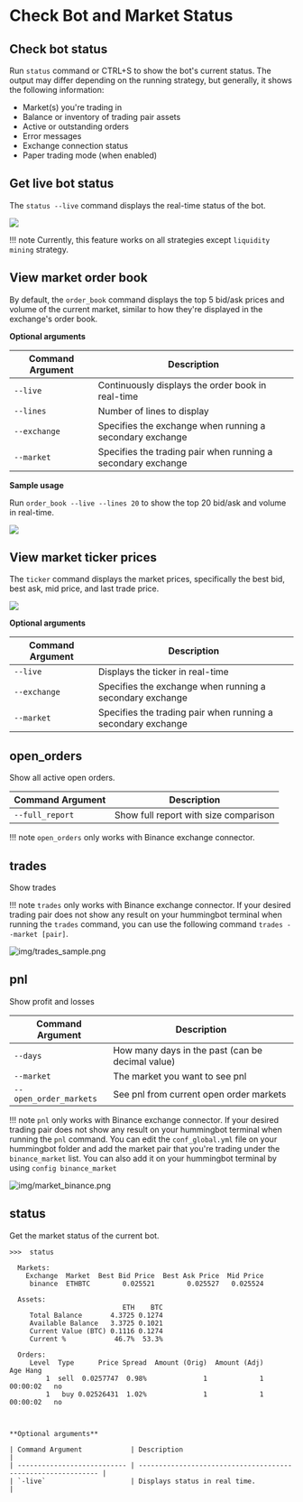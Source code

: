 # Check Bot and Market Status

## Check bot status

Run `status` command or CTRL+S to show the bot's current status. The output may differ depending on the running strategy, but generally, it shows the following information:

- Market(s) you're trading in
- Balance or inventory of trading pair assets
- Active or outstanding orders
- Error messages
- Exchange connection status
- Paper trading mode (when enabled)

## Get live bot status

The `status --live` command displays the real-time status of the bot.

![](/assets/img/status-live.gif)

!!! note
    Currently, this feature works on all strategies except `liquidity mining` strategy.

## View market order book

By default, the `order_book` command displays the top 5 bid/ask prices and volume of the current market, similar to how they're displayed in the exchange's order book.

**Optional arguments**

| Command Argument | Description                                                  |
| ---------------- | ------------------------------------------------------------ |
| `--live`         | Continuously displays the order book in real-time            |
| `--lines`        | Number of lines to display                                   |
| `--exchange`     | Specifies the exchange when running a secondary exchange     |
| `--market`       | Specifies the trading pair when running a secondary exchange |

**Sample usage**

Run `order_book --live --lines 20` to show the top 20 bid/ask and volume in real-time.

![](/assets/img/orderbook-live-lines.gif)

## View market ticker prices

The `ticker` command displays the market prices, specifically the best bid, best ask, mid price, and last trade price.

![](/assets/img/ticker-command.png)

**Optional arguments**

| Command Argument | Description                                                  |
| ---------------- | ------------------------------------------------------------ |
| `--live`         | Displays the ticker in real-time                             |
| `--exchange`     | Specifies the exchange when running a secondary exchange     |
| `--market`       | Specifies the trading pair when running a secondary exchange |

## open_orders

Show all active open orders.

| Command Argument | Description                           |
| ---------------- | ------------------------------------- |
| `--full_report`  | Show full report with size comparison |

!!! note
    `open_orders` only works with Binance exchange connector.

## trades

Show trades

!!! note
    `trades` only works with Binance exchange connector. If your desired trading pair does not show any result on your hummingbot terminal when running the `trades` command, you can use the following command `trades --market [pair]`.

![img/trades_sample.png](/assets/img/trades_sample1.png)

## pnl

Show profit and losses

| Command Argument       | Description                                      |
| ---------------------- | ------------------------------------------------ |
| `--days`               | How many days in the past (can be decimal value) |
| `--market`             | The market you want to see pnl                   |
| `--open_order_markets` | See pnl from current open order markets          |

!!! note
    `pnl` only works with Binance exchange connector. If your desired trading pair does not show any result on your hummingbot terminal when running the `pnl` command. You can edit the `conf_global.yml` file on your hummingbot folder and add the market pair that you're trading under the `binance_market` list. You can also add it on your hummingbot terminal by using `config binance_market`

![img/market_binance.png](/assets/img/market_binance1.png)

## status

Get the market status of the current bot.

```
>>>  status

  Markets:
    Exchange  Market  Best Bid Price  Best Ask Price  Mid Price
     binance  ETHBTC        0.025521        0.025527   0.025524

  Assets:
                            ETH    BTC
     Total Balance       4.3725 0.1274
     Available Balance   3.3725 0.1021
     Current Value (BTC) 0.1116 0.1274
     Current %            46.7%  53.3%

  Orders:
     Level  Type      Price Spread  Amount (Orig)  Amount (Adj)       Age Hang
         1  sell  0.0257747  0.98%              1             1  00:00:02   no
         1   buy 0.02526431  1.02%              1             1  00:00:02   no



**Optional arguments**

| Command Argument            | Description                                                  |
| --------------------------- | ------------------------------------------------------------ |
| `-live`                     | Displays status in real time.                                |
```
